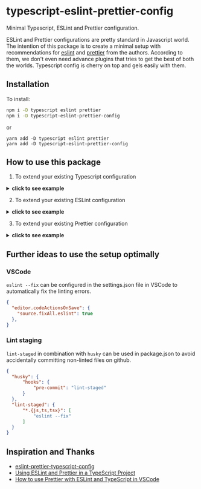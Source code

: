 # typescript-eslint-prettier-config
Minimal Typescript, ESLint and Prettier configuration.

ESLint and Prettier configurations are pretty standard in Javascript world. The intention of this package is to create a minimal setup with recommendations for [eslint](https://eslint.org/docs/rules/) and [prettier](https://prettier.io/docs/en/integrating-with-linters.html#notes) from the authors. According to them, we don't even need advance plugins that tries to get the best of both the worlds. Typescript config is cherry on top and gels easily with them.

## Installation
To install:
```bash
npm i -D typescript eslint prettier
npm i -D typescript-eslint-prettier-config
```
or 
```bash\
yarn add -D typescript eslint prettier
yarn add -D typescript-eslint-prettier-config
```

## How to use this package
1. To extend your existing Typescript configuration
<details><summary><strong>click to see example</strong></summary>

- `**/tsconfig.json`:

```json
{
    "extends": "**/node_modules/typescript-eslint-prettier-config/tsconfig.json",
    "compilerOptions": {
        ...
    },
    "exclude": ["**/node_modules/**", "build/**", "dist/**"],
    "include": ["src"]
}
```
</details>

2. To extend your existing ESLint configuration

<details><summary><strong>click to see example</strong></summary>

- `**/.eslintrc`:

```json
{
    "root": true,
    "extends": "**/node_modules/typescript-eslint-prettier-config/.eslintrc",
    "parserOptions": {
        "project": ["./tsconfig.json"] // this is your typescript configuration that you extended in the previous step
    }
}
```
</details>

3. To extend your existing Prettier configuration

<details><summary><strong>click to see example</strong></summary>

- `**/.prettierrc.ts`:

```ts
module.exports = {
    ...require('**/node_modules/typescript-eslint-prettier-config/prettier.config'),
};
```
</details>

## Further ideas to use the setup optimally
### VSCode
`eslint --fix` can be configured in the settings.json file in VSCode to automatically fix the linting errors.
```json
{
  "editor.codeActionsOnSave": {
    "source.fixAll.eslint": true
  },
}
```
### Lint staging
`lint-staged` in combination with `husky` can be used in package.json to avoid accidentally committing non-linted files on github.
```json
{
  "husky": {
      "hooks": {
          "pre-commit": "lint-staged"
      }
  },
  "lint-staged": {
      "*.{js,ts,tsx}": [
          "eslint --fix"
      ]
  }
}
```
## Inspiration and Thanks
- [eslint-prettier-typescript-config](https://github.com/moia-oss/eslint-prettier-typescript-config)
- [Using ESLint and Prettier in a TypeScript Project](https://robertcooper.me/post/using-eslint-and-prettier-in-a-typescript-project)
- [How to use Prettier with ESLint and TypeScript in VSCode](https://khalilstemmler.com/blogs/tooling/prettier/)
